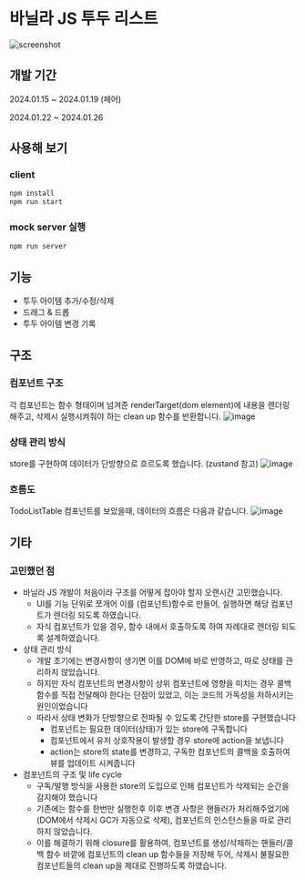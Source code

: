 # 바닐라 JS 투두 리스트
![screenshot](https://github.com/junhea/fe-todo/assets/97426534/40cd079a-1c9d-4310-babd-235bd36171f8)

## 개발 기간
2024.01.15 ~ 2024.01.19 (페어)

2024.01.22 ~ 2024.01.26

## 사용해 보기
### client
```bash
npm install
npm run start
```
### mock server 실행
```bash
npm run server
```

## 기능
- 투두 아이템 추가/수정/삭제
- 드래그 & 드롭
- 투두 아이템 변경 기록

## 구조
### 컴포넌트 구조
각 컴포넌트는 함수 형태이며 넘겨준 renderTarget(dom element)에 내용을 렌더링 해주고, 삭제시 실행시켜줘야 하는 clean up 함수를 반환합니다.
![image](https://github.com/junhea/fe-todo/assets/97426534/cf150e17-0306-4960-8742-3f4b3482ee67)

### 상태 관리 방식
store를 구현하여 데이터가 단방향으로 흐르도록 했습니다. (zustand 참고) 
![image](https://github.com/junhea/fe-todo/assets/97426534/b07c0a0e-0f75-4a6d-8a93-08b4ab9f51fd)

### 흐름도
TodoListTable 컴포넌트를 보았을때, 데이터의 흐름은 다음과 같습니다.
![image](https://github.com/junhea/fe-todo/assets/97426534/f5318943-5d7f-4a14-ad31-df48128be810)

## 기타
### 고민했던 점
- 바닐라 JS 개발이 처음이라 구조를 어떻게 잡아야 할지 오랜시간 고민했습니다.
  - UI를 기능 단위로 쪼개어 이를 (컴포넌트)함수로 만들어, 실행하면 해당 컴포넌트가 렌더링 되도록 하였습니다.
  - 자식 컴포넌트가 있을 경우, 함수 내에서 호출하도록 하여 차례대로 렌더링 되도록 설계하였습니다.
- 상태 관리 방식
  - 개발 초기에는 변경사항이 생기면 이를 DOM에 바로 반영하고, 따로 상태를 관리하지 않았습니다.
  - 하지만 자식 컴포넌트의 변경사항이 상위 컴포넌트에 영향을 미치는 경우 콜백 함수를 직접 전달해야 한다는 단점이 있었고, 이는 코드의 가독성을 저하시키는 원인이었습니다
  - 따라서 상태 변화가 단방향으로 전파될 수 있도록 간단한 store를 구현했습니다
    - 컴포넌트는 필요한 데이터(상태)가 있는 store에 구독합니다
    - 컴포넌트에서 유저 상호작용이 발생할 경우 store에 action을 보냅니다
    - action는 store의 state를 변경하고, 구독한 컴포넌트의 콜백을 호출하여 뷰를 업데이트 시켜줍니다
- 컴포넌트의 구조 및 life cycle
  - 구독/발행 방식을 사용한 store의 도입으로 인해 컴포넌트가 삭제되는 순간을 감지해야 했습니다
  - 기존에는 함수를 한번만 실행한후 이후 변경 사항은 핸들러가 처리해주었기에(DOM에서 삭제시 GC가 자동으로 삭제), 컴포넌트의 인스턴스들을 따로 관리하지 않았습니다.
  - 이를 해결하기 위해 closure를 활용하여, 컴포넌트를 생성/삭제하는 핸들러/콜백 함수 바깥에 컴포넌트의 clean up 함수들을 저장해 두어, 삭제시 불필요한 컴포넌트들의 clean up을 제대로 진행하도록 하였습니다.
